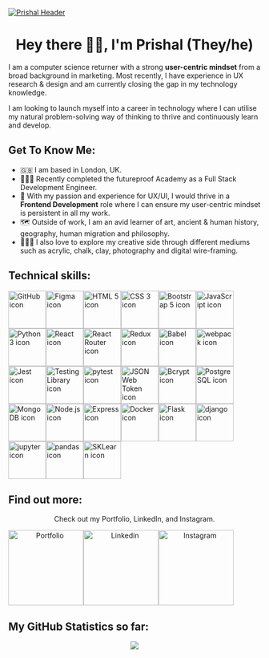 [![Prishal Header](https://prish.al/images/external_headers/Prishal_Makwana_GitHub_Header_1.jpg "Header")](https://prish.al/)

<h1 align="center">Hey there 👋🏼, I'm Prishal (They/he)</h1>

I am a computer science returner with a strong <strong>user-centric mindset</strong> from a broad background in marketing. Most recently, I have experience in UX research & design and am currently closing the gap in my technology knowledge.

I am looking to launch myself into a career in technology where I can utilise my natural problem-solving way of thinking to thrive and continuously learn and develop.

<h2> Get To Know Me:</h2>

- 🇬🇧 I am based in London, UK.
- 👨🏽‍💻 Recently completed the futureproof Academy as a Full Stack Development Engineer.
- 📱 With my passion and experience for UX/UI, I would thrive in a <strong>Frontend Development</strong> role where I can ensure my user-centric mindset is persistent in all my work.
- 🗺 Outside of work, I am an avid learner of art, ancient & human history, geography, human migration and philosophy.
- 🧑🏽‍🎨 I also love to explore my creative side through different mediums such as acrylic, chalk, clay, photography and digital wire-framing.

<h2> Technical skills:</h2>

<img src="https://prish.al/images/github_tech_skills/github.jpg" alt="GitHub icon" width="75px"><img src="https://prish.al/images/github_tech_skills/figma.jpg" alt="Figma icon" width="75px"><img src="https://prish.al/images/github_tech_skills/html.jpg" alt="HTML 5 icon" width="75px"><img src="https://prish.al/images/github_tech_skills/css.jpg" alt="CSS 3 icon" width="75px"><img src="https://prish.al/images/github_tech_skills/bootstrap.jpg" alt="Bootstrap 5 icon" width="75px"><img src="https://prish.al/images/github_tech_skills/javascript.jpg" alt="JavaScript icon" width="75px"><img src="https://prish.al/images/github_tech_skills/python.jpg" alt="Python 3 icon" width="75px"><img src="https://prish.al/images/github_tech_skills/react.jpg" alt="React icon" width="75px"><img src="https://prish.al/images/github_tech_skills/react_router.jpg" alt="React Router icon" width="75px"><img src="https://prish.al/images/github_tech_skills/redux.jpg" alt="Redux icon" width="75px"><img src="https://prish.al/images/github_tech_skills/babel.jpg" alt="Babel icon" width="75px"><img src="https://prish.al/images/github_tech_skills/webpack.jpg" alt="webpack icon" width="75px"></a><img src="https://prish.al/images/github_tech_skills/jest.jpg" alt="Jest icon" width="75px"><img src="https://prish.al/images/github_tech_skills/testing_library.jpg" alt="Testing Library icon" width="75px"><img src="https://prish.al/images/github_tech_skills/pytest.jpg" alt="pytest icon" width="75px"><img src="https://prish.al/images/github_tech_skills/json_web_token.jpg" alt="JSON Web Token icon" width="75px"><img src="https://prish.al/images/github_tech_skills/bcrypt.jpg" alt="Bcrypt icon" width="75px"><img src="https://prish.al/images/github_tech_skills/postgresql.jpg" alt="PostgreSQL icon" width="75px"><img src="https://prish.al/images/github_tech_skills/mongodb.jpg" alt="MongoDB icon" width="75px"><img src="https://prish.al/images/github_tech_skills/node.jpg" alt="Node.js icon" width="75px"><img src="https://prish.al/images/github_tech_skills/express.jpg" alt="Express icon" width="75px"><img src="https://prish.al/images/github_tech_skills/docker.jpg" alt="Docker icon" width="75px"><img src="https://prish.al/images/github_tech_skills/flask.jpg" alt="Flask icon" width="75px"><img src="https://prish.al/images/github_tech_skills/django.jpg" alt="django icon" width="75px"><img src="https://prish.al/images/github_tech_skills/jupyter.jpg" alt="jupyter icon" width="75px"><img src="https://prish.al/images/github_tech_skills/pandas.jpg" alt="pandas icon" width="75px"><img src="https://prish.al/images/github_tech_skills/sklearn.jpg" alt="SKLearn icon" width="75px">

<h2> Find out more:</h2>

<div align="center"> 
  <p>Check out my Portfolio, LinkedIn, and Instagram.</p>
  <div style="display: flex;">
   <a href="https://prish.al" title="Prish.al"><img src="https://prish.al/images/github_button/portfolio.png" alt="Portfolio" width="150px"/></a>
   <a href="https://www.linkedin.com/in/prishal" title="Prishal"><img src="https://prish.al/images/github_button/linkedin.png" alt="Linkedin" width="150px"/></a>
   <a href="https://www.instagram.com/prish.al" title="Prish.al"><img src="https://prish.al/images/github_button/instagram.png" alt="Instagram" width="150px"/></a>
  </div>
</div>

<h2> My GitHub Statistics so far:</h2>

<div align="center"><img src="https://github-readme-stats.vercel.app/api?username=prishalm&show_icons=true&hide_border=true&include_all_commits=true&bg_color=fff0e5&text_color=423f2b&icon_color=555137&title_color=423f2b" /></div>

